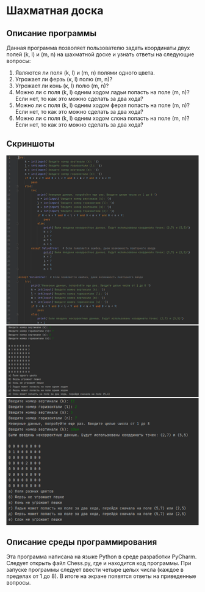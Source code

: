 # Шахматная доска
## Описание программы
Данная программа позволяет пользователю задать координаты двух полей (k, l) и (m, n) на шахматной доске и узнать ответы на следующие вопросы:
1. Являются ли поля (k, l) и (m, n) полями одного цвета.  
2. Угрожает ли ферзь (к, l) полю (m, n)?
3. Угрожает ли конь (к, l) полю (m, n)?
4. Можно ли с поля (k, l) одним ходом ладьи попасть на поле (m, n)? Если нет, то как это можно сделать за два хода?
5. Можно ли с поля (k, l) одним ходом ферзя попасть на поле (m, n)? Если нет, то как это можно сделать за два хода?
6. Можно ли с поля (k, l) одним ходом слона попасть на поле (m, n)? Если нет, то как это можно сделать за два хода?  
## Скриншоты
![Скриншот](https://github.com/ZinaidaPanyak/Chess/blob/main/one.png)
![Скриншот](https://github.com/ZinaidaPanyak/Chess/blob/main/two.png)
![Скриншот](https://github.com/ZinaidaPanyak/Chess/blob/main/three.png)
## Описание среды программирования
Эта программа написана на языке Python в среде разработки PyCharm. Следует открыть файл Chess.py, где и находится код программы. При запуске программы следует ввести четыре целых числа (каждое в пределах от 1 до 8). В итоге на экране появятся ответы на приведенные вопросы.
